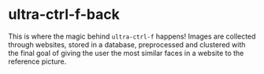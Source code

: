# ultra-ctrl-f-back

This is where the magic behind `ultra-ctrl-f` happens! Images are collected through websites, stored in a database, preprocessed and clustered with the final goal of giving the user the most similar faces in a website to the reference picture. 